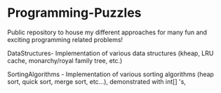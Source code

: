 # Programming-Puzzles
Public repository to house my different approaches for many fun and exciting programming related problems!

DataStructures- Implementation of various data structures (kheap, LRU cache, monarchy/royal family tree, etc.)

SortingAlgorithms - Implementation of various sorting algorithms (heap sort, quick sort, merge sort, etc...), demonstrated with int[] 's,
